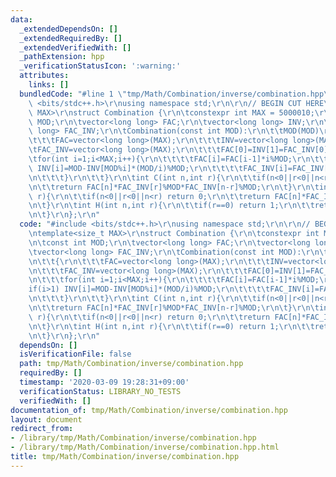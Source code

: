 ```yaml
---
data:
  _extendedDependsOn: []
  _extendedRequiredBy: []
  _extendedVerifiedWith: []
  _pathExtension: hpp
  _verificationStatusIcon: ':warning:'
  attributes:
    links: []
  bundledCode: "#line 1 \"tmp/Math/Combination/inverse/combination.hpp\"\n#include\
    \ <bits/stdc++.h>\r\nusing namespace std;\r\n\r\n// BEGIN CUT HERE\r\ntemplate<size_t\
    \ MAX>\r\nstruct Combination {\r\n\tconstexpr int MAX = 5000010;\r\n\tconst int\
    \ MOD;\r\n\tvector<long long> FAC;\r\n\tvector<long long> INV;\r\n\tvector<long\
    \ long> FAC_INV;\r\n\tCombination(const int MOD):\r\n\t\tMOD(MOD)\r\n\t\t{\r\n\
    \t\t\tFAC=vector<long long>(MAX);\r\n\t\t\tINV=vector<long long>(MAX);\r\n\t\t\
    \tFAC_INV=vector<long long>(MAX);\r\n\t\t\tFAC[0]=INV[1]=FAC_INV[0]=1;\r\n\t\t\
    \tfor(int i=1;i<MAX;i++){\r\n\t\t\t\tFAC[i]=FAC[i-1]*i%MOD;\r\n\t\t\t\tif(i>1)\
    \ INV[i]=MOD-INV[MOD%i]*(MOD/i)%MOD;\r\n\t\t\t\tFAC_INV[i]=FAC_INV[i-1]*INV[i]%MOD;\r\
    \n\t\t\t}\r\n\t\t}\r\n\tint C(int n,int r){\r\n\t\tif(n<0||r<0||n<r) return 0;\r\
    \n\t\treturn FAC[n]*FAC_INV[r]%MOD*FAC_INV[n-r]%MOD;\r\n\t}\r\n\tint P(int n,int\
    \ r){\r\n\t\tif(n<0||r<0||n<r) return 0;\r\n\t\treturn FAC[n]*FAC_INV[n-r]%MOD;\r\
    \n\t}\r\n\tint H(int n,int r){\r\n\t\tif(r==0) return 1;\r\n\t\treturn C(n+r-1,r);\r\
    \n\t}\r\n};\r\n"
  code: "#include <bits/stdc++.h>\r\nusing namespace std;\r\n\r\n// BEGIN CUT HERE\r\
    \ntemplate<size_t MAX>\r\nstruct Combination {\r\n\tconstexpr int MAX = 5000010;\r\
    \n\tconst int MOD;\r\n\tvector<long long> FAC;\r\n\tvector<long long> INV;\r\n\
    \tvector<long long> FAC_INV;\r\n\tCombination(const int MOD):\r\n\t\tMOD(MOD)\r\
    \n\t\t{\r\n\t\t\tFAC=vector<long long>(MAX);\r\n\t\t\tINV=vector<long long>(MAX);\r\
    \n\t\t\tFAC_INV=vector<long long>(MAX);\r\n\t\t\tFAC[0]=INV[1]=FAC_INV[0]=1;\r\
    \n\t\t\tfor(int i=1;i<MAX;i++){\r\n\t\t\t\tFAC[i]=FAC[i-1]*i%MOD;\r\n\t\t\t\t\
    if(i>1) INV[i]=MOD-INV[MOD%i]*(MOD/i)%MOD;\r\n\t\t\t\tFAC_INV[i]=FAC_INV[i-1]*INV[i]%MOD;\r\
    \n\t\t\t}\r\n\t\t}\r\n\tint C(int n,int r){\r\n\t\tif(n<0||r<0||n<r) return 0;\r\
    \n\t\treturn FAC[n]*FAC_INV[r]%MOD*FAC_INV[n-r]%MOD;\r\n\t}\r\n\tint P(int n,int\
    \ r){\r\n\t\tif(n<0||r<0||n<r) return 0;\r\n\t\treturn FAC[n]*FAC_INV[n-r]%MOD;\r\
    \n\t}\r\n\tint H(int n,int r){\r\n\t\tif(r==0) return 1;\r\n\t\treturn C(n+r-1,r);\r\
    \n\t}\r\n};\r\n"
  dependsOn: []
  isVerificationFile: false
  path: tmp/Math/Combination/inverse/combination.hpp
  requiredBy: []
  timestamp: '2020-03-09 19:28:31+09:00'
  verificationStatus: LIBRARY_NO_TESTS
  verifiedWith: []
documentation_of: tmp/Math/Combination/inverse/combination.hpp
layout: document
redirect_from:
- /library/tmp/Math/Combination/inverse/combination.hpp
- /library/tmp/Math/Combination/inverse/combination.hpp.html
title: tmp/Math/Combination/inverse/combination.hpp
---
```

